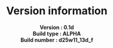 <header>

# Version information
**Version : 0.1d**
<br>
**Build type : ALPHA**
<br>
**Build number : d25w11_13d_f**

</header>
